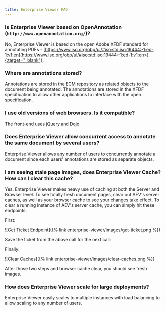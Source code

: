```yaml
---
title: Enterprise Viewer FAQ
---
```


### Is Enterprise Viewer based on OpenAnnotation (`http://www.openannotation.org/`)?

No, Enterprise Viewer is based on the open Adobe XFDF standard for annotating PDFs - [https://www.iso.org/obp/ui/#iso:std:iso:19444:-1:ed-1:v1:en](https://www.iso.org/obp/ui/#iso:std:iso:19444:-1:ed-1:v1:en>){:target="_blank"}.

### Where are annotations stored?

Annotations are stored in the ECM repository as related objects to the document being annotated. The annotations are stored in the XFDF specification to allow other applications to interface with the open specification.

### I use old versions of web browsers. Is it compatible?

The front-end uses jQuery and Dojo.

### Does Enterprise Viewer allow concurrent access to annotate the same document by several users?

Enterprise Viewer allows any number of users to concurrently annotate a document since each users' annotations are stored as separate objects.

### I am seeing stale page images, does Enterprise Viewer Cache?  How can I clear this cache?

Yes. Enterprise Viewer makes heavy use of caching at both the Server and Browser level. To see totally fresh document pages, clear out AEV's server caches, as well as your browser cache to see your changes take effect. To clear a running instance of AEV's server cache, you can simply hit these endpoints:

First:

![Get Ticket Endpoint]({% link enterprise-viewer/images/get-ticket.png %})

Save the ticket from the above call for the next call:

Finally:

![Clear Caches]({% link enterprise-viewer/images/clear-caches.png %})

After those two steps and browser cache clear, you should see fresh images.

### How does Enterprise Viewer scale for large deployments?

Enterprise Viewer easily scales to multiple instances with load balancing to allow scaling to any number of users.
